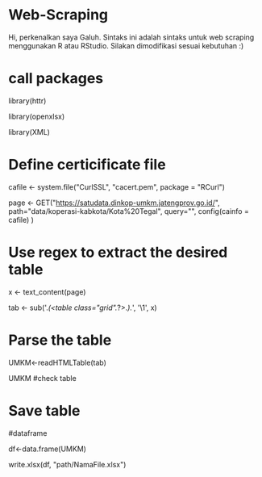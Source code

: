 # Web-Scraping

Hi, perkenalkan saya Galuh. Sintaks ini adalah sintaks untuk web scraping menggunakan R atau RStudio. Silakan dimodifikasi sesuai kebutuhan :)

# call packages
library(httr)

library(openxlsx)

library(XML)

# Define certicificate file
cafile <- system.file("CurlSSL", "cacert.pem", package = "RCurl")

page <- GET("https://satudata.dinkop-umkm.jatengprov.go.id/",
  path="data/koperasi-kabkota/Kota%20Tegal",
  query="",
  config(cainfo = cafile)
)

# Use regex to extract the desired table
x <- text_content(page)

tab <- sub('.*(<table class="grid".*?>.*</table>).*', '\\1', x)

# Parse the table
UMKM<-readHTMLTable(tab)

UMKM #check table

# Save table
#dataframe 

df<-data.frame(UMKM)

write.xlsx(df, "path/NamaFile.xlsx")

